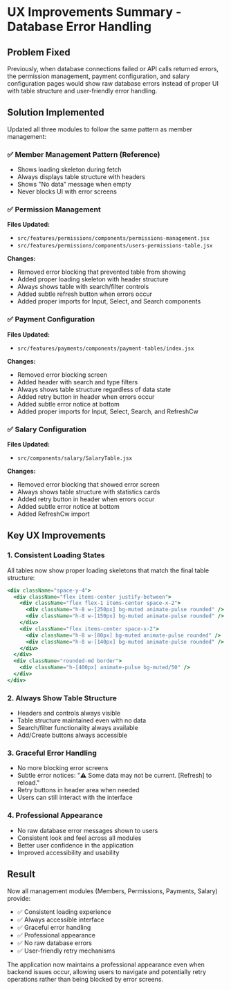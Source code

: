 # UX Improvements Summary - Database Error Handling

## Problem Fixed
Previously, when database connections failed or API calls returned errors, the permission management, payment configuration, and salary configuration pages would show raw database errors instead of proper UI with table structure and user-friendly error handling.

## Solution Implemented
Updated all three modules to follow the same pattern as member management:

### ✅ **Member Management Pattern (Reference)**
- Shows loading skeleton during fetch
- Always displays table structure with headers
- Shows "No data" message when empty
- Never blocks UI with error screens

### ✅ **Permission Management** 
**Files Updated:**
- `src/features/permissions/components/permissions-management.jsx`
- `src/features/permissions/components/users-permissions-table.jsx`

**Changes:**
- Removed error blocking that prevented table from showing
- Added proper loading skeleton with header structure
- Always shows table with search/filter controls
- Added subtle refresh button when errors occur
- Added proper imports for Input, Select, and Search components

### ✅ **Payment Configuration**
**Files Updated:**
- `src/features/payments/components/payment-tables/index.jsx`

**Changes:**
- Removed error blocking screen
- Added header with search and type filters
- Always shows table structure regardless of data state
- Added retry button in header when errors occur  
- Added subtle error notice at bottom
- Added proper imports for Input, Select, Search, and RefreshCw

### ✅ **Salary Configuration**
**Files Updated:**
- `src/components/salary/SalaryTable.jsx`

**Changes:**
- Removed error blocking that showed error screen
- Always shows table structure with statistics cards
- Added retry button in header when errors occur
- Added subtle error notice at bottom
- Added RefreshCw import

## Key UX Improvements

### 1. **Consistent Loading States**
All tables now show proper loading skeletons that match the final table structure:
```jsx
<div className="space-y-4">
  <div className="flex items-center justify-between">
    <div className="flex flex-1 items-center space-x-2">
      <div className="h-8 w-[250px] bg-muted animate-pulse rounded" />
      <div className="h-8 w-[150px] bg-muted animate-pulse rounded" />
    </div>
    <div className="flex items-center space-x-2">
      <div className="h-8 w-[80px] bg-muted animate-pulse rounded" />
      <div className="h-8 w-[140px] bg-muted animate-pulse rounded" />
    </div>
  </div>
  <div className="rounded-md border">
    <div className="h-[400px] animate-pulse bg-muted/50" />
  </div>
</div>
```

### 2. **Always Show Table Structure**
- Headers and controls always visible
- Table structure maintained even with no data
- Search/filter functionality always available
- Add/Create buttons always accessible

### 3. **Graceful Error Handling**
- No more blocking error screens
- Subtle error notices: "⚠️ Some data may not be current. [Refresh] to reload."
- Retry buttons in header area when needed
- Users can still interact with the interface

### 4. **Professional Appearance**
- No raw database error messages shown to users
- Consistent look and feel across all modules
- Better user confidence in the application
- Improved accessibility and usability

## Result
Now all management modules (Members, Permissions, Payments, Salary) provide:
- ✅ Consistent loading experience
- ✅ Always accessible interface
- ✅ Graceful error handling  
- ✅ Professional appearance
- ✅ No raw database errors
- ✅ User-friendly retry mechanisms

The application now maintains a professional appearance even when backend issues occur, allowing users to navigate and potentially retry operations rather than being blocked by error screens.